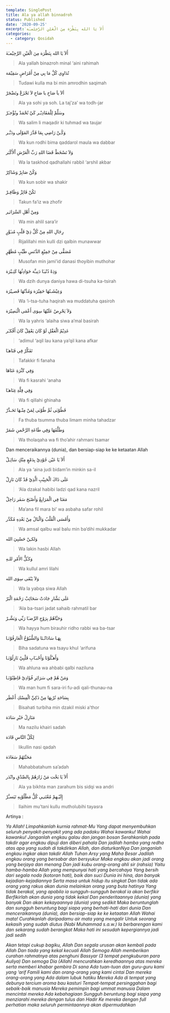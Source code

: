 ```yaml
---
template: SinglePost
title: Ala ya allah binnadroh
status: Published
date: '2020-09-25'
excerpt: َأَلاَ يَا الله بِنَظْرَة مِنَ الْعَيْنِ الرَّحِيْمـَة
categories:
  - category: Qosidah
---
```

َأَلاَ يَا الله بِنَظْرَة مِنَ الْعَيْنِ الرَّحِيْمـَة

> Ala yallah binazroh minal ‘aini rahimah

تُدَاوِي كُلَّ مَا بِي مِنْ أَمْرَاضٍ سَقِيْمَة

> Tudawi kulla ma bi min amrodhin saqimah

ألاَ ياَ صَاحِ يا صَاحِ لاَ تَجْزَعْ وتَضْجَرْ

> Ala ya sohi ya soh. La taj’za’ wa todh-jar

وسَلِّمْ لِلْمَقَادِيْـر كَيْ تُحْمَدْ وتُؤْجـَرْ

> Wa salim li maqadir ki tuhmad wa taujar

وَكُـنْ رَاضِي بِمَا قَدَّرَ المَوْلَى ودَبَّـر

> Wa kun rodhi bima qaddarol maula wa dabbar

وَلاَ تَسْخَطْ قَضَا اللهِ رَبِّ الْعَرْشِ اْلأَكْبَر

> Wa la taskhod qadhallahi rabbil ‘arshil akbar

وَكُنْ صَابِرْ وَشَاكِرْ

> Wa kun sobir wa shakir

تَكُنْ فَائِزْ وَظَافِـرْ

> Takun fa’iz wa zhofir

وَمِنْ أَهْلِ السَّرَائـِر

> Wa min ahlil sara’ir

رِجَالِ اللهِ مِنْ كُلِّ ذِيْ قَلْبٍ مُنـَوَّرٍ

> Rijalillahi min kulli dzi qalbin munawwar

مُصَفًّى مِنْ جَمِيْعِ الدَّنَسِ طَيِّبٍ مُطَهَّرٍ

> Musofan min jami’id danasi thoyibin muthohar

وَذِهْ دُنْيـَا دَنِيـَّة حَوَادِثُهَا كَثِـيْرَة

> Wa dzih dunya daniya hawa di-tsuha ka-tsirah

وَعِيْشَـتُهَا حَقِيْرَة وَمُدَّتُهَا قَصـِيْرَة

> Wa ‘i-tsa-tuha haqirah wa muddatuha qasiroh

وَلاَ يَحْرِصْ عَلَيْهَا سِوَى أَعْمَى الْبَصِيْرَة

> Wa la yahris ‘alaiha siwa a’mal basirah

عَدِيْمُ الْعَقْلِ لَوْ كَانَ يَعْقِلْ كَانَ أَفْكـَر

> ‘adimul ‘aqil lau kana ya’qil kana afkar

تَفَكِّرْ فِي فَنَاهـَا

> Tafakkir fi fanaha

وَفِي كَثْرَةِ عَنَاهَا

> Wa fi kasrahi ‘anaha

وَفِي قِلَّةِ غِنَاهـَا

> Wa fi qillahi ghinaha

فَطُوْبَى ثُمَّ طُوْبَى لِمَنْ مِنْـهَا تَحَـذَّرْ

> Fa thuba tsumma thuba limam minha tahadzar

 وَطَلَّقَهَا وَفِي طَاعَةِ الرَّحْمنِ شَمَرْ

> Wa tholaqaha wa fi tho’ahir rahmani tsamar

Dan menceraikannya (dunia), dan bersiap-siap ke ke ketaatan Allah

أَلاَ يَا عَيْن جُوْدِيْ بِدَمْعٍ مِنْكٍ سَائِـلْ

> Ala ya ‘aina judi bidam’in minkin sa-il

عَلَى ذَاكَ الْحَبِيْبِ الَّذِيْ قَدْ كَانَ نَازِلْ

> ‘Ala dzakal habibi ladzi qad kana nazril

مَعَنَا فِي الْمَرَابِعْ وَأَصْبَحَ سَفَر رَاحِلْ

> Ma’ana fil mara bi’ wa asbaha safar rohil

وَأَمْسَى الْقَلْبُ وَالْبَالُ مِنْ بَعْدِهِ مُكَدَّر

> Wa amsal qalbu wal balu min ba’dihi mukkadar

وَلكـِنْ حَسْبِيَ الله

> Wa lakin hasbi Allah

وَكـُلُّ الأَمْرِ للـهِ

> Wa kullul amri lilahi

وَلاَ يَبْقَى سِوَى الله

> Wa la yabqa siwa Allah

عَلَى بَشَّارِ جَادَتْ سَحَائِبْ رَحْمَةِ الْبَرّ

> ‘Ala ba-tsari jadat sahaib rahmatil bar

وَحَيَّاهُمْ بِرَوْحِ الرِّضـَا رَبِّي وَبَشَّـرْ

> Wa hayya hum birauhir ridho rabbi wa ba-tsar

بِهَـا سَادَاتُـنَا وَالشُّيُوْخُ الْعَارِفُوْنَـا

> Biha sadatuna wa tsayu khul ‘arifuna

وَأَهـْلُوْنَا وَأَحْبـَابِ قَلْبِيْ نَازِلُوْنَـا

> Wa ahluna wa ahbabi qalbi naziluna

وَمَنْ هُمْ فِي سَرَائِرِ فُؤَادِيْ قَاِطِنُوْنَـا

> Wa man hum fi sara-iri fu-adi qali-thunau-na

بِسَاحَةِ تُرْبِهَا مِنْ ذَكِيِّ الْمِسْكِ أَعْطَر

> Bisahati turbiha min dzakil miski a’thor

مَنَازِلُ خَيْرِ سَادَة

> Ma nazilu khairi sadah

لِكُلِّ النَّاسِ قَادَة

> likullin nasi qadah

مَحَبَّتَهُمْ سَعَادَة

> Mahabbatahum sa’adah

أَلاَ يَا بَخْت مَنْ زَارَهُمْ بِالصِّدْقِ وانْدَر

> Ala ya bikhta man zarahum bis sidqi wa andri

إِلَيْـهِمْ مُعْتَنـِي كُلُّ مَطْلُوْبِهِ تَيَسـَّرْ

> Ilaihim mu’tani kullu mutholubihi tayasra

Artinya : 

_Ya Allah! Limpahkanlah kurnia rahmat-Mu
Yang dapat menyembuhkan seluruh penyakit-penyakit yang ada padaku
Wahai kawanku! Wahai kawanku! Janganlah engkau galau dan jangan bosan
Serahkanlah pada takdir agar engkau dipuji dan diberi pahala
Dan jadilah hamba yang redha atas apa yang sudah di takdirkan Allah, dan diaturkanNya
Dan janganlah engkau ingkar akan takdir Allah Tuhan Arsy yang Maha Besar
Jadilah engkau orang yang bersabar dan bersyukur
Maka engkau akan jadi orang yang berjaya dan menang
Dan jadi kubu orang-orang ahli sir (rahsia)
Yaitu hamba-hamba Allah yang mempunyai hati yang bercahaya
Yang bersih dari segala noda (kotoran hati), baik dan suci
Dunia ini hina, dan banyak kejadian-kejadiannya
Serta masa untuk hidup itu singkat
Dan tidak ada orang yang rakus akan dunia melainkan orang yang buta hatinya
Yang tidak berakal, yang apabila ia sungguh-sungguh berakal ia akan berfikir
Berfikirlah akan dunia yang tidak kekal
Dan penderitaannya (dunia) yang banyak
Dan akan kekayaannya (dunia) yang sedikit
Maka beruntunglah dan sungguh beruntung bagi siapa yang berhati-hati dari dunia
Dan menceraikannya (dunia), dan bersiap-siap ke ke ketaatan Allah
Wahai mata! Curahkanlah daripadamu air mata yang mengalir
Untuk seorang kekasih yang sudah diutus (Nabi Muhammad s.a.w.)
Ia berbarengan kami dan sekarang sudah berangkat
Maka hati ini sesudah kepergiannya jadi jadi sedih_

_Akan tetapi cukup bagiku, Allah
Dan segala urusan akan kembali pada Allah
Dan tiada yang kekal kecuali Allah
Semoga Allah memberikan curahan rahmatnya atas penghuni Bassyar (3 tempat pengkuburan para Auliya)
Dan semoga Dia (Allah) mencurahkan keredhaannya atas mereka serta memberi khabar gembira
Di sana Ada tuan-tuan dan guru-guru kami yang ‘arif
Famili kami dan orang-orang yang kami cintai
Dan mereka orang-orang yang Ada dalam lubuk hatiku
Mereka Ada di tempat yang debunya tercium aroma bau kasturi
Tempat-tempat persinggahan bagi sebaik-baik manusia
Mereka pemimpin bagi ummat manusia
Dalam mencintai mereka Ada kebahagiaan
Sungguh beruntung bagi siapa yang menziarahi mereka dengan tulus dan Hadir
Ke mereka dengan full perhatian maka seluruh permintaannya akan dipermudahkan_
